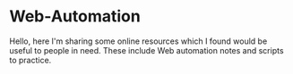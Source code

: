 # Web-Automation
Hello, here I'm sharing some online resources which I found would be useful to people in need. These include Web automation notes and scripts to practice.
